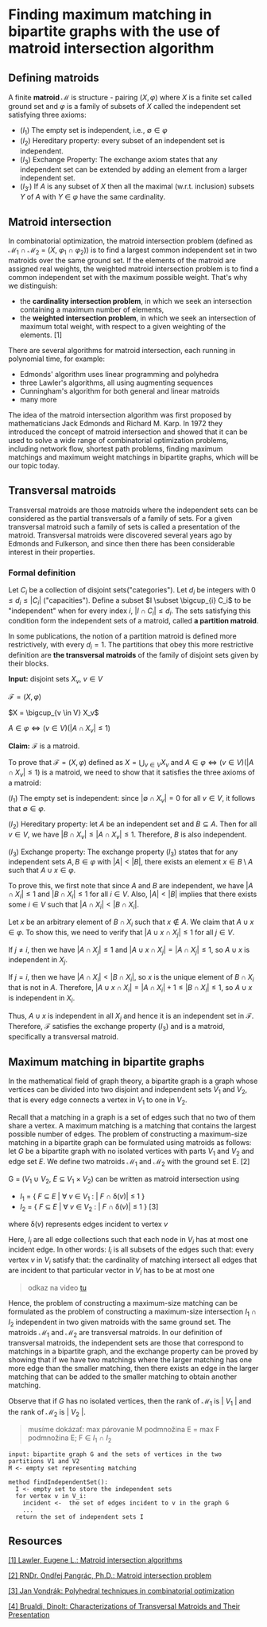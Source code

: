 # Finding maximum matching in bipartite graphs with the use of matroid intersection algorithm #

## Defining matroids ##
A finite **matroid $\mathcal{M}$** is structure - pairing $(X, \varphi)$ where $X$ is a finite set called ground set and $\varphi$ is a family of subsets of $X$ called the independent set satisfying three axioms:
- $(I_{1})$ The empty set is independent, i.e., $\emptyset \in \varphi$
- $(I_{2})$ Hereditary property: every subset of an independent set is independent.
- $(I_{3})$ Exchange Property: The exchange axiom states that any independent set can be extended by adding an element from a larger independent set.
- $(I_{3'})$ If $A$ is any subset of $X$ then all the maximal (w.r.t. inclusion) subsets $Y$ of $A$ with $Y$ ∈ $\varphi$ have the same cardinality.

## Matroid intersection ##
In combinatorial optimization, the matroid intersection problem (defined as $\mathcal{M_1}$ ∩ $\mathcal{M_2}$ = ($X$, $\varphi_1$ ∩ $\varphi_2$)) is to find a largest common independent set in two matroids over the same ground set. If the elements of the matroid are assigned real weights, the weighted matroid intersection problem is to find a common independent set with the maximum possible weight. 
That's why we distinguish:
- the **cardinality intersection problem**, in which we seek an intersection containing a maximum number of elements,
- the **weighted intersection problem**, in which we seek an intersection of maximum total weight, with respect to a given weighting of the elements. [1]

There are several algorithms for matroid intersection, each running in polynomial time, for example:
- Edmonds' algorithm uses linear programming and polyhedra
- three Lawler's algorithms, all using augmenting sequences
- Cunningham's algorithm for both general and linear matroids
- many more

The idea of the matroid intersection algorithm was first proposed by mathematicians Jack Edmonds and Richard M. Karp. In 1972 they introduced the concept of matroid intersection and showed that it can be used to solve a wide range of combinatorial optimization problems, 
including network flow, shortest path problems, finding maximum matchings and maximum weight matchings in bipartite graphs, which will be our topic today.


## Transversal matroids ##

Transversal matroids are those matroids where the independent sets can be considered as the partial transversals of a family of sets. For a given transversal matroid such a family of sets is called a presentation of the matroid. Transversal matroids were discovered several years ago by Edmonds and Fulkerson, and since then there has been considerable interest in their properties.

### Formal definition
Let $C_i$ be a collection of disjoint sets("categories"). Let $d_i$ be integers with $0 \leq d_i \leq |C_i|$ ("capacities"). Define a subset $I \subset \bigcup_{i} C_i\$ to be "independent" when for every index $i$, $|I \cap C_i| \leq d_i$.  The sets satisfying this condition form the independent sets of a matroid, called **a partition matroid**.

In some publications, the notion of a partition matroid is defined more restrictively, with every $d_i = 1$. The partitions that obey this more restrictive definition are **the transversal matroids** of the family of disjoint sets given by their blocks.

**Input:** disjoint sets $X_v$, $v \in V$

$\mathcal{F} = (X, \varphi)$

$X = \bigcup_{v \in V} X_v\$

$A \in \varphi \Leftrightarrow (v \in V)(|A \cap X_v| \leq 1)$

**Claim:** $\mathcal{F}$ is a matroid.

To prove that $\mathcal{F} = (X, \varphi)$ defined as $X = \bigcup_{v \in V} X_v$ and $A \in \varphi \Leftrightarrow (v \in V)(|A \cap X_v| \leq 1)$ is a matroid, we need to show that it satisfies the three axioms of a matroid:

$(I_1)$ The empty set is independent: since $|\emptyset \cap X_v| = 0$ for all $v\in V$, it follows that $\emptyset \in \varphi$.

$(I_2)$ Hereditary property: let $A$ be an independent set and $B\subseteq A$. Then for all $v\in V$, we have $|B \cap X_v| \leq |A \cap X_v| \leq 1$. Therefore, $B$ is also independent.

$(I_3)$ Exchange property: The exchange property $(I_3)$ states that for any independent sets $A, B \in \varphi$ with $|A| < |B|$, there exists an element $x \in B\setminus A$ such that $A \cup {x} \in \varphi$.

To prove this, we first note that since $A$ and $B$ are independent, we have $|A\cap X_i|\leq 1$ and $|B\cap X_i| \leq 1$ for all $i\in V$. Also, $|A| < |B|$ implies that there exists some $i\in V$ such that $|A\cap X_i| < |B\cap X_i|$.

Let $x$ be an arbitrary element of $B\cap X_i$ such that $x\notin A$. We claim that $A\cup{x} \in \varphi$. To show this, we need to verify that $|A\cup{x} \cap X_j|\leq 1$ for all $j\in V$.

If $j\neq i$, then we have $|A\cap X_j| \leq 1$ and $|A\cup{x}\cap X_j| = |A\cap X_j| \leq 1$, so $A\cup{x}$ is independent in $X_j$.

If $j=i$, then we have $|A\cap X_i| < |B\cap X_i|$, so $x$ is the unique element of $B\cap X_i$ that is not in $A$. Therefore, $|A\cup{x}\cap X_i| = |A\cap X_i| + 1 \leq |B\cap X_i| \leq 1$, so $A\cup{x}$ is independent in $X_i$.

Thus, $A\cup{x}$ is independent in all $X_j$ and hence it is an independent set in $\mathcal{F}$. Therefore, $\mathcal{F}$ satisfies the exchange property $(I_3)$ and is a matroid, specifically a transversal matroid.

## Maximum matching in bipartite graphs ##
In the mathematical field of graph theory, a bipartite graph is a graph whose vertices can be divided into two disjoint and independent sets $V_1$ and $V_2$, that is every edge connects a vertex in $V_1$ to one in $V_2$.

Recall that a matching in a graph is a set of edges such that no two of them share a vertex. A maximum matching is a matching that contains the largest possible number of edges. 
The problem of constructing a maximum-size matching in a bipartite graph can be formulated using matroids as follows: 
let $G$ be a bipartite graph with no isolated vertices with parts $V_1$ and $V_2$ and edge set $E$. We define two matroids $\mathcal{M_1}$ and $\mathcal{M_2}$ with
the ground set E. [2]

G = ($V_1$ ∪ $V_2$, $E$ ⊆ $V_1$ × $V_2$) can be written as matroid intersection using
- $I_1$ = { $F$ ⊆ $E$ | ∀ $v$ ∈ $V_1$ : | $F$ ∩ δ($v$)| ≤ 1 }
- $I_2$ = { $F$ ⊆ $E$ | ∀ $v$ ∈ $V_2$ : | $F$ ∩ δ($v$)| ≤ 1 } [3]

where δ($v$) represents edges incident to vertex $v$

Here, $I_i$ are all edge collections such that each node in $V_i$ has at most one incident edge. 
In other words: $I_i$ is all subsets of the edges such that: every vertex $v$
in $V_i$ satisfy that: the cardinality of matching intersect all edges that are incident to that particular vector in $V_i$ has to be at most one
> odkaz na video [tu](https://youtu.be/ftEgEYjJEak?t=476)

Hence, the problem of constructing a maximum-size matching can be formulated as the problem of constructing a maximum-size intersection $I_1$ ∩ $I_2$ independent in two given matroids with the same ground set.
The matroids $\mathcal{M_1}$ and $\mathcal{M_2}$ are transversal matroids. In our definition of transversal matroids, the independent sets are those that correspond to matchings in a bipartite graph, and the exchange property can be proved by showing that if we have two matchings where the larger matching has one more edge than the smaller matching, then there exists an edge in the larger matching that can be added to the smaller matching to obtain another matching.

Observe that if $G$ has no isolated vertices, then the rank of $\mathcal{M_1}$ is | $V_1$ | and the rank of $\mathcal{M_2}$ is | $V_2$ |.

> musíme dokázať: max párovanie M podmnožina E = max F podmnožina E; F ∈ $I_1$ ∩ $I_2$ 

```
input: bipartite graph G and the sets of vertices in the two partitions V1 and V2
M <- empty set representing matching
```
```
method findIndependentSet():
  I <- empty set to store the independent sets
  for vertex v in V_i:
    incident <-  the set of edges incident to v in the graph G
    ...
  return the set of independent sets I

```


## Resources ##
[[1] Lawler, Eugene L.: Matroid intersection algorithms](https://link.springer.com/article/10.1007/BF01681329)

[[2] RNDr. Ondřej Pangrác, Ph.D.: Matroid intersection problem](https://iuuk.mff.cuni.cz/~pangrac/vyuka/matroids/matroid-ch3.pdf)

[[3] Jan Vondrák: Polyhedral techniques in combinatorial optimization](https://theory.stanford.edu/~jvondrak/CS369P/lec10.pdf)

[[4] Brualdi, Dinolt: Characterizations of Transversal Matroids and Their Presentation](https://www.sciencedirect.com/science/article/pii/009589567290041X)


